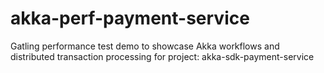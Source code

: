 # akka-perf-payment-service
Gatling performance test demo to showcase Akka workflows and distributed transaction processing for project: akka-sdk-payment-service

